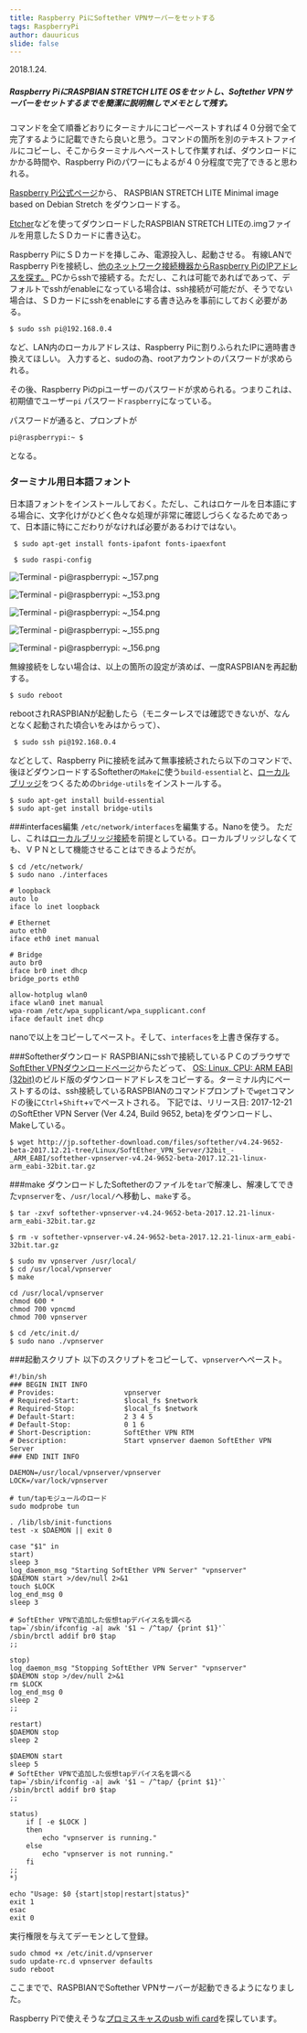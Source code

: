 ```yaml
---
title: Raspberry PiにSoftether VPNサーバーをセットする
tags: RaspberryPi
author: dauuricus
slide: false
---
```


2018.1.24.
##### Raspberry PiにRASPBIAN STRETCH LITE OSをセットし、Softether VPNサーバーをセットするまでを簡潔に説明無しでメモとして残す。

コマンドを全て順番どおりにターミナルにコピーペーストすれば４０分弱で全て完了するように記載できたら良いと思う。コマンドの箇所を別のテキストファイルにコピーし、そこからターミナルへペーストして作業すれば、ダウンロードにかかる時間や、Raspberry Piのパワーにもよるが４０分程度で完了できると思われる。

[Raspberry Pi公式ページ](https://www.raspberrypi.org/downloads/raspbian/)から、
RASPBIAN STRETCH LITE
Minimal image based on Debian Stretch
をダウンロードする。

[Etcher](https://www.raspberrypi.org/documentation/installation/installing-images/README.md)などを使ってダウンロードしたRASPBIAN STRETCH LITEの.imgファイルを用意したＳＤカードに書き込む。

Raspberry PiにＳＤカードを挿しこみ、電源投入し、起動させる。
有線LANでRaspberry Piを接続し、[他のネットワーク接続機器からRaspberry PiのIPアドレスを探す。](https://qiita.com/dauuricus/items/8453e70b54ab64f22f2d#fing)
PCからsshで接続する。ただし、これは可能であればであって、デフォルトでsshがenableになっている場合は、ssh接続が可能だが、そうでない場合は、ＳＤカードにsshをenableにする書き込みを事前にしておく必要がある。

```ruby:PCターミナル
$ sudo ssh pi@192.168.0.4
```

など、LAN内のローカルアドレスは、Raspberry Piに割りふられたIPに適時書き換えてほしい。
入力すると、sudoの為、rootアカウントのパスワードが求められる。

その後、Raspberry Piのpiユーザーのパスワードが求められる。つまりこれは、初期値でユーザー`pi` パスワード`raspberry`になっている。

パスワードが通ると、プロンプトが

```ruby:PCターミナル
pi@raspberrypi:~ $
```
となる。
### ターミナル用日本語フォント
日本語フォントをインストールしておく。ただし、これはロケールを日本語にする場合に、文字化けがひどく色々な処理が非常に確認しづらくなるためであって、日本語に特にこだわりがなければ必要があるわけではない。

```ruby:pi@raspberrypi:~
 $ sudo apt-get install fonts-ipafont fonts-ipaexfont 
```

```ruby:pi@raspberrypi:~
 $ sudo raspi-config 
```

![Terminal - pi@raspberrypi: ~_157.png](https://qiita-image-store.s3.amazonaws.com/0/225786/2d0b6a8d-85e9-3c7c-e0a8-3f1446f042ac.png)


![Terminal - pi@raspberrypi: ~_153.png](https://qiita-image-store.s3.amazonaws.com/0/225786/b7d1c150-f43e-4ad5-68e6-8875f3c16dcd.png)

![Terminal - pi@raspberrypi: ~_154.png](https://qiita-image-store.s3.amazonaws.com/0/225786/b901ee30-8a5d-7580-6409-44c86703b997.png)

![Terminal - pi@raspberrypi: ~_155.png](https://qiita-image-store.s3.amazonaws.com/0/225786/a5e0c7e0-aeb9-246d-c325-0851a8c3b65b.png)

![Terminal - pi@raspberrypi: ~_156.png](https://qiita-image-store.s3.amazonaws.com/0/225786/e5a8ce03-c275-b4d0-806e-b3edea8324d8.png)

無線接続をしない場合は、以上の箇所の設定が済めば、一度RASPBIANを再起動する。

```ruby:pi@raspberrypi:~
$ sudo reboot
```

rebootされRASPBIANが起動したら（モニターレスでは確認できないが、なんとなく起動された頃合いをみはからって）、

```ruby:PCターミナル
 $ sudo ssh pi@192.168.0.4
```

などとして、Raspberry Piに接続を試みて無事接続されたら以下のコマンドで、後ほどダウンロードするSoftetherの`Make`に使う`build-essential`と、[ローカルブリッジ](https://ja.softether.org/4-docs/1-manual/3/3.6#3.6.9_tap_.E3.83.87.E3.83.90.E3.82.A4.E3.82.B9.E3.81.AE.E4.BD.BF.E7.94.A8)をつくるための`bridge-utils`をインストールする。

```ruby:pi@raspberrypi:~
$ sudo apt-get install build-essential
$ sudo apt-get install bridge-utils
```

###interfaces編集
`/etc/network/interfaces`を編集する。Nanoを使う。
ただし、これは[ローカルブリッジ接続](https://ja.softether.org/4-docs/1-manual/3/3.6#3.6.9_tap_.E3.83.87.E3.83.90.E3.82.A4.E3.82.B9.E3.81.AE.E4.BD.BF.E7.94.A8)を前提としている。ローカルブリッジしなくても、ＶＰＮとして機能させることはできるようだが。

```ruby:pi@raspberrypi:~
$ cd /etc/network/
$ sudo nano ./interfaces
```

```ruby:/etc/network/interfaces
# loopback
auto lo
iface lo inet loopback

# Ethernet
auto eth0
iface eth0 inet manual

# Bridge
auto br0
iface br0 inet dhcp
bridge_ports eth0

allow-hotplug wlan0
iface wlan0 inet manual
wpa-roam /etc/wpa_supplicant/wpa_supplicant.conf
iface default inet dhcp
```
nanoで以上をコピーしてペースト。そして、`interfaces`を上書き保存する。

###Softetherダウンロード
RASPBIANにsshで接続しているＰＣのブラウザで[SoftEther VPNダウンロードページ](http://ja.softether.org/5-download)からたどって、
[OS: Linux, CPU: ARM EABI (32bit)](http://www.softether-download.com/ja.aspx?product=softether)のビルド版のダウンロードアドレスをコピーする。ターミナル内にペーストするのは、ssh接続しているRASPBIANのコマンドプロンプトで`wget`コマンドの後に`Ctrl`+`Shift`+`v`でペーストされる。
下記では、リリース日: 2017-12-21のSoftEther VPN Server (Ver 4.24, Build 9652, beta)をダウンロードし、Makeしている。

```ruby:pi@xxx.xxx.xxx.xxx
$ wget http://jp.softether-download.com/files/softether/v4.24-9652-beta-2017.12.21-tree/Linux/SoftEther_VPN_Server/32bit_-_ARM_EABI/softether-vpnserver-v4.24-9652-beta-2017.12.21-linux-arm_eabi-32bit.tar.gz
```

###make
ダウンロードしたSoftetherのファイルを`tar`で解凍し、解凍してできた`vpnserver`を、`/usr/local/`へ移動し、`make`する。

```ruby:pi@raspberrypi
$ tar -zxvf softether-vpnserver-v4.24-9652-beta-2017.12.21-linux-arm_eabi-32bit.tar.gz

$ rm -v softether-vpnserver-v4.24-9652-beta-2017.12.21-linux-arm_eabi-32bit.tar.gz

$ sudo mv vpnserver /usr/local/
$ cd /usr/local/vpnserver
$ make
```

```ruby:pi@raspberrypi
cd /usr/local/vpnserver
chmod 600 *
chmod 700 vpncmd
chmod 700 vpnserver
```
```ruby:pi@raspberrypi
$ cd /etc/init.d/
$ sudo nano ./vpnserver
```
###起動スクリプト
以下のスクリプトをコピーして、`vpnserver`へペースト。

```
#!/bin/sh
### BEGIN INIT INFO
# Provides:                 vpnserver
# Required-Start:           $local_fs $network
# Required-Stop:            $local_fs $network
# Default-Start:            2 3 4 5
# Default-Stop:             0 1 6
# Short-Description:        SoftEther VPN RTM
# Description:              Start vpnserver daemon SoftEther VPN Server
### END INIT INFO

DAEMON=/usr/local/vpnserver/vpnserver
LOCK=/var/lock/vpnserver

# tun/tapモジュールのロード
sudo modprobe tun

. /lib/lsb/init-functions
test -x $DAEMON || exit 0

case "$1" in
start)
sleep 3
log_daemon_msg "Starting SoftEther VPN Server" "vpnserver"
$DAEMON start >/dev/null 2>&1
touch $LOCK
log_end_msg 0
sleep 3

# SoftEther VPNで追加した仮想tapデバイス名を調べる
tap=`/sbin/ifconfig -a| awk '$1 ~ /^tap/ {print $1}'`
/sbin/brctl addif br0 $tap
;;

stop)
log_daemon_msg "Stopping SoftEther VPN Server" "vpnserver"
$DAEMON stop >/dev/null 2>&1
rm $LOCK
log_end_msg 0
sleep 2
;;

restart)
$DAEMON stop
sleep 2

$DAEMON start
sleep 5
# SoftEther VPNで追加した仮想tapデバイス名を調べる
tap=`/sbin/ifconfig -a| awk '$1 ~ /^tap/ {print $1}'`
/sbin/brctl addif br0 $tap
;;

status)
    if [ -e $LOCK ]
    then
        echo "vpnserver is running."
    else
        echo "vpnserver is not running."
    fi
;;
*)

echo "Usage: $0 {start|stop|restart|status}"
exit 1
esac
exit 0
```
実行権限を与えてデーモンとして登録。

```ruby:pi@raspberrypi
sudo chmod +x /etc/init.d/vpnserver
sudo update-rc.d vpnserver defaults
sudo reboot
```
ここまでで、RASPBIANでSoftether VPNサーバーが起動できるようになりました。

Raspberry Piで使えそうな[プロミスキャスのusb wifi card](https://ja.softether.org/4-docs/3-kb/VPNFAQ003)を探しています。
